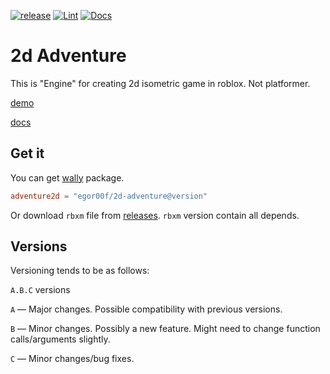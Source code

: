 [![release](https://release-badges-generator.vercel.app/api/releases.svg?user=ukuroks-games&repo=2d-adventure&gradient=4259f7,8bfaec)](https://github.com/Ukuroks-games/2d-adventure/releases/latest)
[![Lint](https://github.com/Ukuroks-games/2d-adventure/actions/workflows/Lint.yaml/badge.svg)](https://github.com/Ukuroks-games/2d-adventure/actions/workflows/Lint.yaml)
[![Docs](https://github.com/Ukuroks-games/2d-adventure/actions/workflows/publish-docs.yaml/badge.svg)](https://ukuroks-games.github.io/2d-adventure/)

# 2d Adventure

This is "Engine" for creating 2d isometric game in roblox. Not platformer. 

[demo](https://www.roblox.com/games/81880122162557/2d-Adventure-demo)

[docs](https://ukuroks-games.github.io/2d-adventure/)


## Get it

You can get [wally](https://github.com/upliftgames/wally) package.
```toml
adventure2d = "egor00f/2d-adventure@version"
```

Or download `rbxm` file from [releases](https://github.com/Ukuroks-games/2d-adventure/releases). `rbxm` version contain all depends.


## Versions

Versioning tends to be as follows:

`A.B.C` versions

`A` — Major changes. Possible compatibility with previous versions.

`B` — Minor changes. Possibly a new feature. Might need to change function calls/arguments slightly.

`C` — Minor changes/bug fixes.
